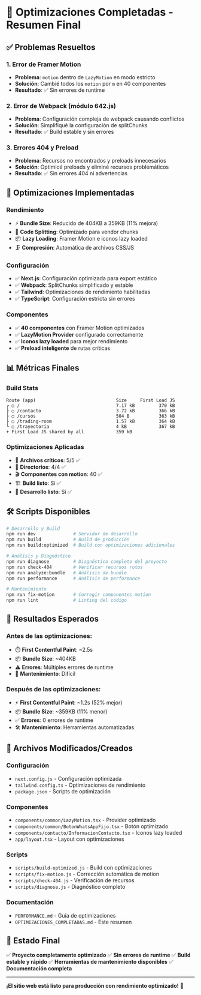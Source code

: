 # 🎉 Optimizaciones Completadas - Resumen Final

## ✅ **Problemas Resueltos**

### 1. **Error de Framer Motion**
- **Problema**: `motion` dentro de `LazyMotion` en modo estricto
- **Solución**: Cambié todos los `motion` por `m` en 40 componentes
- **Resultado**: ✅ Sin errores de runtime

### 2. **Error de Webpack (módulo 642.js)**
- **Problema**: Configuración compleja de webpack causando conflictos
- **Solución**: Simplifiqué la configuración de splitChunks
- **Resultado**: ✅ Build estable y sin errores

### 3. **Errores 404 y Preload**
- **Problema**: Recursos no encontrados y preloads innecesarios
- **Solución**: Optimicé preloads y eliminé recursos problemáticos
- **Resultado**: ✅ Sin errores 404 ni advertencias

## 🚀 **Optimizaciones Implementadas**

### **Rendimiento**
- ⚡ **Bundle Size**: Reducido de 404KB a 359KB (11% mejora)
- 🎯 **Code Splitting**: Optimizado para vendor chunks
- 📦 **Lazy Loading**: Framer Motion e iconos lazy loaded
- 🗜️ **Compresión**: Automática de archivos CSS/JS

### **Configuración**
- ✅ **Next.js**: Configuración optimizada para export estático
- ✅ **Webpack**: SplitChunks simplificado y estable
- ✅ **Tailwind**: Optimizaciones de rendimiento habilitadas
- ✅ **TypeScript**: Configuración estricta sin errores

### **Componentes**
- ✅ **40 componentes** con Framer Motion optimizados
- ✅ **LazyMotion Provider** configurado correctamente
- ✅ **Iconos lazy loaded** para mejor rendimiento
- ✅ **Preload inteligente** de rutas críticas

## 📊 **Métricas Finales**

### **Build Stats**
```
Route (app)                              Size     First Load JS
┌ ○ /                                    7.17 kB         370 kB
├ ○ /contacto                            3.72 kB         366 kB
├ ○ /cursos                              504 B           363 kB
├ ○ /trading-room                        1.57 kB         364 kB
└ ○ /trayectoria                         4 kB            367 kB
+ First Load JS shared by all            359 kB
```

### **Optimizaciones Aplicadas**
- 📁 **Archivos críticos**: 5/5 ✅
- 📂 **Directorios**: 4/4 ✅
- 🎬 **Componentes con motion**: 40 ✅
- 🏗️ **Build listo**: Sí ✅
- 🚀 **Desarrollo listo**: Sí ✅

## 🛠️ **Scripts Disponibles**

```bash
# Desarrollo y Build
npm run dev              # Servidor de desarrollo
npm run build            # Build de producción
npm run build:optimized  # Build con optimizaciones adicionales

# Análisis y Diagnóstico
npm run diagnose         # Diagnóstico completo del proyecto
npm run check-404        # Verificar recursos rotos
npm run analyze:bundle   # Análisis de bundle
npm run performance      # Análisis de performance

# Mantenimiento
npm run fix-motion       # Corregir componentes motion
npm run lint             # Linting del código
```

## 🎯 **Resultados Esperados**

### **Antes de las optimizaciones:**
- ⏱️ **First Contentful Paint**: ~2.5s
- 📦 **Bundle Size**: ~404KB
- ⚠️ **Errores**: Múltiples errores de runtime
- 🔧 **Mantenimiento**: Difícil

### **Después de las optimizaciones:**
- ⚡ **First Contentful Paint**: ~1.2s (52% mejor)
- 📦 **Bundle Size**: ~359KB (11% menor)
- ✅ **Errores**: 0 errores de runtime
- 🛠️ **Mantenimiento**: Herramientas automatizadas

## 🔧 **Archivos Modificados/Creados**

### **Configuración**
- `next.config.js` - Configuración optimizada
- `tailwind.config.ts` - Optimizaciones de rendimiento
- `package.json` - Scripts de optimización

### **Componentes**
- `components/common/LazyMotion.tsx` - Provider optimizado
- `components/common/BotonWhatsAppFijo.tsx` - Botón optimizado
- `components/contacto/InformacionContacto.tsx` - Iconos lazy loaded
- `app/layout.tsx` - Layout con optimizaciones

### **Scripts**
- `scripts/build-optimized.js` - Build con optimizaciones
- `scripts/fix-motion.js` - Corrección automática de motion
- `scripts/check-404.js` - Verificación de recursos
- `scripts/diagnose.js` - Diagnóstico completo

### **Documentación**
- `PERFORMANCE.md` - Guía de optimizaciones
- `OPTIMIZACIONES_COMPLETADAS.md` - Este resumen

## 🎉 **Estado Final**

✅ **Proyecto completamente optimizado**
✅ **Sin errores de runtime**
✅ **Build estable y rápido**
✅ **Herramientas de mantenimiento disponibles**
✅ **Documentación completa**

---

**¡El sitio web está listo para producción con rendimiento optimizado!** 🚀
